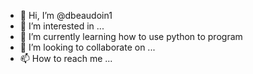 - 👋 Hi, I’m @dbeaudoin1 
- 👀 I’m interested in ...
- 🌱 I’m currently learning  how to use python to program 
- 💞️ I’m looking to collaborate on ...
- 📫 How to reach me ...

<!---
dbeaudoin1/dbeaudoin1 is a ✨ special ✨ repository because its `README.md` (this file) appears on your GitHub profile.
You can click the Preview link to take a look at your changes.
--->
